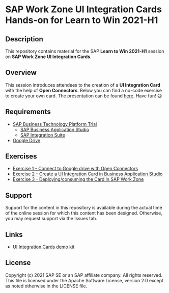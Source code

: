 # SAP Work Zone UI Integration Cards Hands-on for Learn to Win 2021-H1

## Description
This repository contains material for the SAP **Learn to Win 2021-H1** session on **SAP Work Zone UI Integration Cards**.

## Overview
This session introduces attendees to the creation of a **UI Integration Card** with the help of **Open Connectors**. Below you can find a no-code exercise to create your own card. The presentation can be found [here](/Exercises/Collateral/2021%20H1%20Learn%20to%20Win%20Presentation_Work%20Zone_UI%20Integration%20Card.pptx?raw=true).
Have fun! :smiley:

## Requirements
* [SAP Business Technology Platform Trial](/Exercises/Requirements/readme.md#register-your-sap-business-technology-platform-trial-account)
   * [SAP Business Application Studio](/Exercises/Requirements/readme.md#activate-the-business-application-studio)
   * [SAP Integration Suite](/Exercises/Requirements/readme.md#activate-open-connectors)
* [Google Drive](/Exercises/Requirements/readme.md#prepare-your-google-drive)


## Exercises
* [Exercise 1 - Connect to Google drive with Open Connectors](/Exercises/Exercise1/readme.md)
* [Exercise 2 - Create a UI Integration Card in Business Application Studio](/Exercises/Exercise2/readme.md)
* [Exercise 3 - Deploying/consuming the Card in SAP Work Zone](/Exercises/Exercise3/readme.md)


## Support
Support for the content in this repository is available during the actual time of the online session for which this content has been designed. Otherwise, you may request support via the Issues tab.

## Links
* [UI Integration Cards demo kit](https://sapui5.hana.ondemand.com/sdk/test-resources/sap/ui/integration/demokit/cardExplorer/index.html)

## License
Copyright (c) 2021 SAP SE or an SAP affiliate company. All rights reserved. This file is licensed under the Apache Software License, version 2.0 except as noted otherwise in the LICENSE file.
